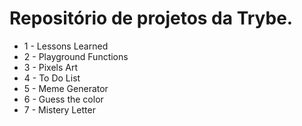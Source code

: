 # Repositório de projetos da Trybe.

- 1 - Lessons Learned
- 2 - Playground Functions
- 3 - Pixels Art
- 4 - To Do List
- 5 - Meme Generator
- 6 - Guess the color
- 7 - Mistery Letter
